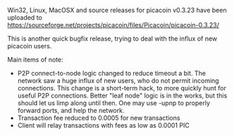 Win32, Linux, MacOSX and source releases for picacoin v0.3.23 have been uploaded to
https://sourceforge.net/projects/picacoin/files/Picacoin/picacoin-0.3.23/

This is another quick bugfix release, trying to deal with the influx of new picacoin users.

Main items of note:

* P2P connect-to-node logic changed to reduce timeout a bit.  The network saw a huge influx of new users, who do not permit incoming connections.  This change is a short-term hack, to more quickly hunt for useful P2P connections.  Better "leaf node" logic is in the works, but this should let us limp along until then.  One may use -upnp to properly forward ports, and help the network.
* Transaction fee reduced to 0.0005 for new transactions
* Client will relay transactions with fees as low as 0.0001 PIC
